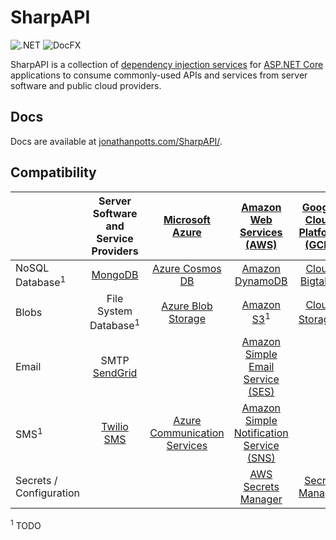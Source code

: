 # SharpAPI

![.NET](https://github.com/jonathanpotts/SharpAPI/workflows/.NET/badge.svg) ![DocFX](https://github.com/jonathanpotts/SharpAPI/workflows/DocFX/badge.svg)

SharpAPI is a collection of [dependency injection services](https://docs.microsoft.com/aspnet/core/fundamentals/dependency-injection/) for [ASP.NET Core](https://docs.microsoft.com/aspnet/core/) applications to consume commonly-used APIs and services from server software and public cloud providers.

## Docs

Docs are available at [jonathanpotts.com/SharpAPI/](https://jonathanpotts.com/SharpAPI/).

## Compatibility

|  | Server Software and Service Providers | [Microsoft Azure](https://azure.microsoft.com/) | [Amazon Web Services (AWS)](https://aws.amazon.com/) | [Google Cloud Platform (GCP)](https://cloud.google.com/) |
| :- | :-: | :-: | :-: | :-: |
| NoSQL Database<sup>1</sup> | [MongoDB](https://www.mongodb.com/) | [Azure Cosmos DB](https://azure.microsoft.com/services/cosmos-db/) | [Amazon DynamoDB](https://aws.amazon.com/dynamodb/) | [Cloud Bigtable](https://cloud.google.com/bigtable/) |
| Blobs | File System <br> Database<sup>1</sup> | [Azure Blob Storage](https://azure.microsoft.com/en-us/services/storage/blobs/) | [Amazon S3](https://aws.amazon.com/s3/)<sup>1</sup> | [Cloud Storage](https://cloud.google.com/storage/)<sup>1</sup> |
| Email | SMTP <br> [SendGrid](https://sendgrid.com/) |  | [Amazon Simple Email Service (SES)](https://aws.amazon.com/ses/) |  |
| SMS<sup>1</sup> | [Twilio SMS](https://www.twilio.com/sms/) | [Azure Communication Services](https://azure.microsoft.com/en-us/services/communication-services/) | [Amazon Simple Notification Service (SNS)](https://aws.amazon.com/sns/)  |  |
| Secrets / Configuration |  |  | [AWS Secrets Manager](https://aws.amazon.com/secrets-manager/) | [Secret Manager](https://cloud.google.com/secret-manager/) |

<sup>1</sup> TODO
